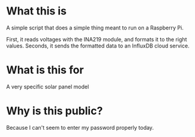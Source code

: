 # What this is 

A simple script that does a simple thing meant to run on a Raspberry Pi. 

First, it reads voltages with the INA219 module, and formats it to the right values.
Seconds, it sends the formatted data to an InfluxDB cloud service. 

# What is this for

A very specific solar panel model

# Why is this public?

Because I can't seem to enter my password properly today.
